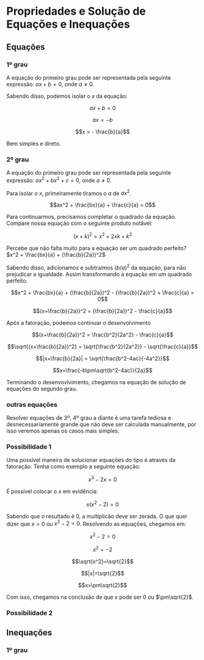 # Propriedades e Solução de Equações e Inequações

## Equações

### 1º grau

A equação do primeiro grau pode ser representada pela seguinte expressão: $ax+b=0$, onde $a \neq 0$.

Sabendo disso, podemos isolar o $x$ da equação:

$$ax + b = 0$$

$$ax = -b$$

$$x = - \frac{b}{a}$$

Bem simples e direto.

### 2º grau

A equação do primeiro grau pode ser representada pela seguinte expressão: $ax^2 + bx^2 + c = 0$, onde $a \neq 0$.

Para isolar o $x$, primeiramente tiramos o $a$ de $ax^2$.

$$ax^2 + \frac{bx}{a} + \frac{c}{a} = 0$$

Para continuarmos, precisamos completar o quadrado da equação. Compare nossa equação com o seguinte produto notável:

$$(x+k)^2 = x^2 + 2xk + k^2$$

Percebe que não falta muito para a equação ser um quadrado perfeito? $x^2 + \frac{bx}{a} + (\frac{b}{2a})^2$

Sabendo disso, adicionamos e subtraímos $(b/a)^2$ da equação, para não prejudicar a igualdade. Assim transformando a equação em um quadrado perfeito.

$$x^2 + \frac{bx}{a} + (\frac{b}{2a})^2 - (\frac{b}{2a})^2 + \frac{c}{a} = 0$$

$$(x+\frac{b}{2a})^2 = (\frac{b}{2a})^2 - \frac{c}{a}$$

Após a fatoração, podemos continuar o desenvolvimento

$$(x+\frac{b}{2a})^2 = \frac{b^2}{2a^2} - \frac{c}{a}$$

$$\sqrt{(x+\frac{b}{2a})^2} = \sqrt{\frac{b^2}{2a^2}} - \sqrt{\frac{c}{a}}$$

$$|x+\frac{b}{2a}| = \sqrt{\frac{b^2-4ac}{-4a^2}}$$

$$x=\frac{-b\pm\sqrt{b^2-4ac}}{2a}$$

Terminando o desenvovlvimento, chegamos na equação de solução de equações do segundo grau.

### outras equações

Resolver equações de 3º, 4º grau a diante é uma tarefa tediosa e desnecessariamente grande que não deve ser calculada manualmente, por isso veremos apenas os casos mais simples.

### Possibilidade 1

Uma possível maneira de solucionar equações do tipo é através da fatoração. Tenha como exemplo a seguinte equação:

$$x^3 - 2x = 0$$

É possível colocar o $x$ em evidência:

$$x(x^2-2) = 0$$

Sabendo que o resultado é 0, a multiplicão deve ser zerada. O que quer dizer que $x = 0$ ou $x^2-2=0$. Resolvendo as equações, chegamos em:

$$x^2-2=0$$

$$x^2=-2$$

$$\sqrt{x^2}=\sqrt{2}$$

$$|x|=\sqrt{2}$$

$$x=\pm\sqrt{2}$$

Com isso, chegamos na conclusão de que $x$ pode ser $0$ ou $\pm\sqrt{2}$.

### Possibilidade 2

## Inequações

### 1º grau

